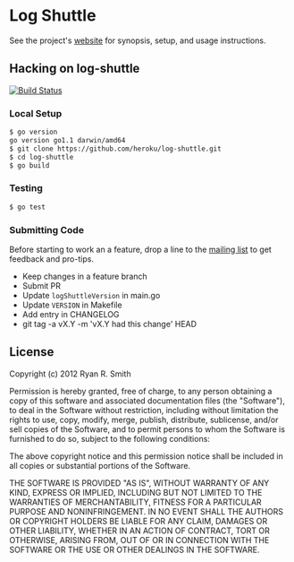 # Log Shuttle

See the project's [website](http://log-shuttle.io) for synopsis, setup, and usage instructions.

## Hacking on log-shuttle

[![Build Status](https://drone.io/github.com/heroku/log-shuttle/status.png)](https://drone.io/github.com/heroku/log-shuttle/latest)

### Local Setup

```bash
$ go version
go version go1.1 darwin/amd64
$ git clone https://github.com/heroku/log-shuttle.git
$ cd log-shuttle
$ go build
```

### Testing

```bash
$ go test
```

### Submitting Code

Before starting to work an a feature, drop a line to the [mailing list](https://groups.google.com/d/forum/log-shuttle) to get feedback and pro-tips.

* Keep changes in a feature branch
* Submit PR
* Update `logShuttleVersion` in main.go
* Update `VERSION` in Makefile
* Add entry in CHANGELOG
* git tag -a vX.Y -m 'vX.Y had this change' HEAD

## License

Copyright (c) 2012 Ryan R. Smith

Permission is hereby granted, free of charge, to any person obtaining a copy of this software and associated documentation files (the "Software"), to deal in the Software without restriction, including without limitation the rights to use, copy, modify, merge, publish, distribute, sublicense, and/or sell copies of the Software, and to permit persons to whom the Software is furnished to do so, subject to the following conditions:

The above copyright notice and this permission notice shall be included in all copies or substantial portions of the Software.

THE SOFTWARE IS PROVIDED "AS IS", WITHOUT WARRANTY OF ANY KIND, EXPRESS OR IMPLIED, INCLUDING BUT NOT LIMITED TO THE WARRANTIES OF MERCHANTABILITY, FITNESS FOR A PARTICULAR PURPOSE AND NONINFRINGEMENT. IN NO EVENT SHALL THE AUTHORS OR COPYRIGHT HOLDERS BE LIABLE FOR ANY CLAIM, DAMAGES OR OTHER LIABILITY, WHETHER IN AN ACTION OF CONTRACT, TORT OR OTHERWISE, ARISING FROM, OUT OF OR IN CONNECTION WITH THE SOFTWARE OR THE USE OR OTHER DEALINGS IN THE SOFTWARE.
